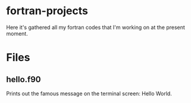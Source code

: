 # fortran-projects
Here it's gathered all my fortran codes that I'm working on at the present moment.

# Files
## hello.f90
Prints out the famous message on the terminal screen: Hello World.
